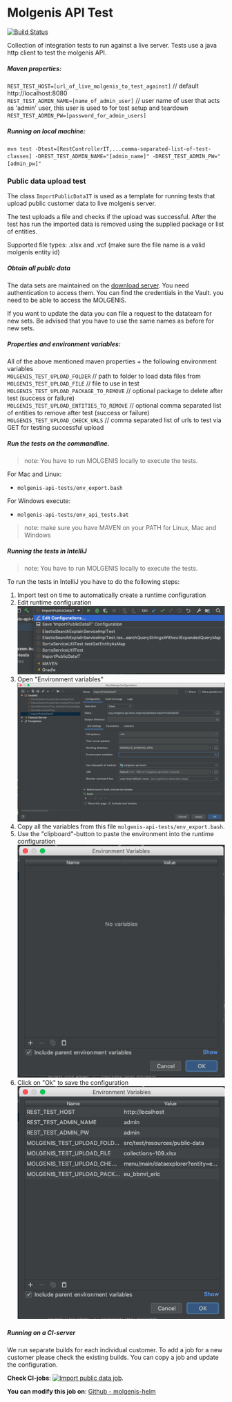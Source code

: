 # Molgenis API Test

[![Build Status](https://molgenis50.gcc.rug.nl/jenkins/buildStatus/icon?job=Nightly%20live%20API%20Tests)](http://www.molgenis.org/jenkins/job/Nightly%20live%20API%20Tests/)

Collection of integration tests to run against a live server. Tests use a java http client to test the molgenis API.

##### Maven properties:

`REST_TEST_HOST=[url_of_live_molgenis_to_test_against]` // default http://localhost:8080  
`REST_TEST_ADMIN_NAME=[name_of_admin_user]` // user name of user that acts as 'admin' user, this user is used to for test setup and teardown  
`REST_TEST_ADMIN_PW=[password_for_admin_users]`

##### Running on local machine:

`mvn test -Dtest=[RestControllerIT,...comma-separated-list-of-test-classes] -DREST_TEST_ADMIN_NAME="[admin_name]" -DREST_TEST_ADMIN_PW="[admin_pw]"` 


### Public data upload test

The class `ImportPublicDataIT` is used as a template for running tests that upload public customer data to live molgenis server. 

The test uploads a file and checks if the upload was successful. After the test has run the imported data is removed using the supplied 
package or list of entities. 

Supported file types: .xlsx and .vcf (make sure the file name is a valid molgenis entity id)

##### Obtain all public data
The data sets are maintained on the [download server](https://molgenis26.gcc.rug.nl/releases/data). You need authentication to access them. You can find the credentials in the Vault.
you need to be able to access the MOLGENIS.

If you want to update the data you can file a request to the datateam for new sets. Be advised that you have to use the same names as before for new sets.

##### Properties and environment variables:
All of the above mentioned maven properties + the following environment variables  
`MOLGENIS_TEST_UPLOAD_FOLDER`  // path to folder to load data files from  
`MOLGENIS_TEST_UPLOAD_FILE`  // file to use in test  
`MOLGENIS_TEST_UPLOAD_PACKAGE_TO_REMOVE`  // optional package to delete after test (success or failure)  
`MOLGENIS_TEST_UPLOAD_ENTITIES_TO_REMOVE` // optional comma separated list of entities to remove after test  (success or failure) 
`MOLGENIS_TEST_UPLOAD_CHECK_URLS`  // comma separated list of urls to test via GET for testing successful upload

##### Run the tests on the commandline.
>note: You have to run MOLGENIS locally to execute the tests.

For Mac and Linux:

- ```molgenis-api-tests/env_export.bash``` 

For Windows execute:
- ```molgenis-api-tests/env_api_tests.bat``` 

>note: make sure you have MAVEN on your PATH for Linux, Mac and Windows

##### Running the tests in IntelliJ
>note: You have to run MOLGENIS locally to execute the tests.

To run the tests in IntelliJ you have to do the following steps:

1. Import test on time to automatically create a runtime configuration
2. Edit runtime configuration
![alt text](images/edit-runtime-configuration.png "Edit runtime configuration")
3. Open "Environment variables"
![alt text](images/runtime-configuration.png "Open 'Environment variables'")
4. Copy all the variables from this file ```molgenis-api-tests/env_export.bash```. 
5. Use the "clipboard"-button to paste the environment into the runtime configuration
![alt text](images/empty-env-vars.png "Empty clipboard")
6. Click on "Ok" to save the configuration
![alt text](images/populated-env-vars.png "Populated clipboard")

##### Running on a CI-server

We run separate builds for each individual customer. To add a job for a new customer please check the existing builds. You can copy a job and update the configuration.

**Check CI-jobs**: [![Import public data job](https://jenkins.dev.molgenis.org/job/e2e/)](https://jenkins.dev.molgenis.org/job/e2e/). 

**You can modify this job on**: [Github - molgenis-helm](https://github.com/molgenis/molgenis-ops-helm/blob/master/charts/molgenis-jenkins/resources/tests/e2e/Jenkinsfile)


